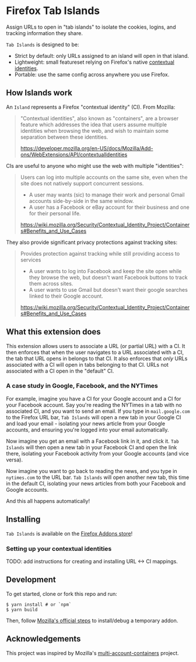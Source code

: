 # Firefox Tab Islands

Assign URLs to open in "tab islands" to isolate the cookies, logins, and tracking information they share.

`Tab Islands` is designed to be:

- Strict by default: only URLs assigned to an island will open in that island.
- Lightweight: small featureset relying on Firefox's native
  [contextual identities](https://developer.mozilla.org/en-US/docs/Mozilla/Add-ons/WebExtensions/Work_with_contextual_identities).
- Portable: use the same config across anywhere you use Firefox.

## How Islands work

An `Island` represents a Firefox "contextual identity" (CI). From Mozilla:

> "Contextual identities", also known as "containers", are a browser feature
> which addresses the idea that users assume multiple identities when browsing
> the web, and wish to maintain some separation between these identities.
>
> https://developer.mozilla.org/en-US/docs/Mozilla/Add-ons/WebExtensions/API/contextualIdentities

CIs are useful to anyone who might use the web with multiple "identities":

> Users can log into multiple accounts on the same site, even when the site
> does not natively support concurrent sessions.
>
> - A user may wants (sic) to manage their work and personal Gmail accounts
>   side-by-side in the same window.
> - A user has a Facebook or eBay account for their business and one for their
>   personal life.
>
> https://wiki.mozilla.org/Security/Contextual_Identity_Project/Containers#Benefits_and_Use_Cases

They also provide significant privacy protections against tracking sites:

> Provides protection against tracking while still providing access to
> services
>
> - A user wants to log into Facebook and keep the
>   site open while they browse the web, but doesn't want Facebook buttons to
>   track them across sites.
> - A user wants to use Gmail but doesn't want their google searches linked
>   to their Google account.
>
> https://wiki.mozilla.org/Security/Contextual_Identity_Project/Containers#Benefits_and_Use_Cases

## What this extension does

This extension allows users to associate a URL (or partial URL) with a
CI. It then enforces that when the user navigates to a URL associated with a
CI, the tab that URL opens in belongs to that CI. It also enforces that _only_
URLs associated with a CI will open in tabs belonging to that CI. URLs not
associated with a CI open in the "default" CI.

### A case study in Google, Facebook, and the NYTimes

For example, imagine you have a CI for your Google account and a CI for your
Facebook account. Say you're reading the NYTimes in a tab with no associated
CI, and you want to send an email. If you type in `mail.google.com` to the
Firefox URL bar, `Tab Islands` will open a new tab in your Google CI and load
your email - isolating your news article from your Google accounts, and
ensuring you're logged into your email automatically.

Now imagine you get an email with a Facebook link in it, and click it.
`Tab Islands` will then open a new tab in your Facebook CI and open the link
there, isolating your Facebook activity from your Google accounts (and vice
versa).

Now imagine you want to go back to reading the news, and you type in
`nytimes.com` to the URL bar. `Tab Islands` will open another new tab, this
time in the default CI, isolating your news articles from both your Facebook
and Google accounts.

And this all happens automatically!

## Installing

`Tab Islands` is available on the
[Firefox Addons store](https://addons.mozilla.org/firefox/addon/tab-islands)!

### Setting up your contextual identities

TODO: add instructions for creating and installing URL <-> CI mappings.

## Development

To get started, clone or fork this repo and run:

```shell
$ yarn install # or `npm`
$ yarn build
```

Then, follow
[Mozilla's official steps](https://developer.mozilla.org/en-US/docs/Mozilla/Add-ons/WebExtensions/Your_first_WebExtension#Trying_it_out)
to install/debug a temporary addon.

## Acknowledgements

This project was inspired by Mozilla's
[multi-account-containers](https://github.com/mozilla/multi-account-containers)
project.
